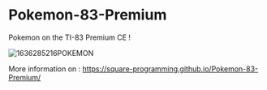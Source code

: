 # Pokemon-83-Premium
Pokemon on the TI-83 Premium CE !

![1636285216POKEMON](https://user-images.githubusercontent.com/85101130/147591399-f779c566-3d9c-4708-9eea-43768592f1b2.gif)

More information on : https://square-programming.github.io/Pokemon-83-Premium/
